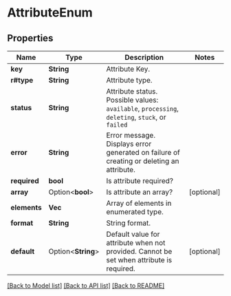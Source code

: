 # AttributeEnum

## Properties

Name | Type | Description | Notes
------------ | ------------- | ------------- | -------------
**key** | **String** | Attribute Key. | 
**r#type** | **String** | Attribute type. | 
**status** | **String** | Attribute status. Possible values: `available`, `processing`, `deleting`, `stuck`, or `failed` | 
**error** | **String** | Error message. Displays error generated on failure of creating or deleting an attribute. | 
**required** | **bool** | Is attribute required? | 
**array** | Option<**bool**> | Is attribute an array? | [optional]
**elements** | **Vec<String>** | Array of elements in enumerated type. | 
**format** | **String** | String format. | 
**default** | Option<**String**> | Default value for attribute when not provided. Cannot be set when attribute is required. | [optional]

[[Back to Model list]](../README.md#documentation-for-models) [[Back to API list]](../README.md#documentation-for-api-endpoints) [[Back to README]](../README.md)


